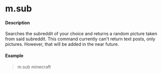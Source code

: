 # m.sub

#### Description

Searches the subreddit of your choice and returns a random picture taken from said subreddit. This command currently can't return text posts, only pictures. However, that will be added in the near future.

#### Example

> m.sub minecraft

